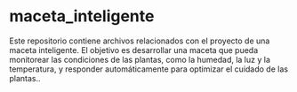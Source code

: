 # maceta_inteligente
Este repositorio contiene archivos relacionados con el proyecto de una maceta inteligente. El objetivo es desarrollar una maceta que pueda monitorear las condiciones de las plantas, como la humedad, la luz y la temperatura, y responder automáticamente para optimizar el cuidado de las plantas..
